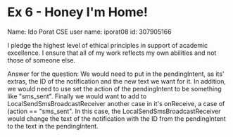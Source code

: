 # Ex 6 - Honey I'm Home!

Name: Ido Porat
CSE user name: iporat08
id: 307905166

I pledge the highest level of ethical principles in support of academic excellence.  I ensure that all of my work reflects my own abilities and not those of someone else.

Answer for the question:
We would need to put in the pendingIntent, as its' extras, the ID of the notification and the new text we want for it.
In addition, we would need to use set the action of the pendingIntent to be something like "sms_sent".
Finally we would want to add to LocalSendSmsBroadcastReceiver another case in it's onReceive, a case of (action == "sms_sent".
In this case, the LocalSendSmsBroadcastReceiver would change the text of the notification with the ID from the pendingIntent to the text in the pendingIntent.